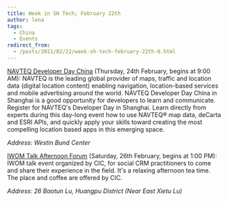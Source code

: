 ```yaml
---
title: Week in SH Tech; February 22th
author: lena
tags:
  - China
  - Events
redirect_from:
  - /posts/2011/02/22/week-sh-tech-february-22th-0.html
---
```


[NAVTEQ Developer Day China](http://www.nn4d.com/site/global/learn/events/p_devday_shanghai_20110224.jsp?eventId=1019 "NAVTEQ Developer Day China") (Thursday, 24th February, begins at 9:00 AM): NAVTEQ is the leading global provider of maps, traffic and location data (digital location content) enabling navigation, location-based services and mobile advertising around the world. NAVTEQ Developer Day China in Shanghai is a good opportunity for developers to learn and communicate. Register for NAVTEQ's Developer Day in Shanghai. Learn directly from experts during this day-long event how to use NAVTEQ® map data, deCarta and ESRI APIs, and quickly apply your skills toward creating the most compelling location based apps in this emerging space.

<!-- more -->

*Address: Westin Bund Center*

[IWOM Talk Afternoon Forum](http://event.t.sina.com.cn/event/75751 "IWOM Talk Afternoon Forum") (Saturday, 26th February, begins at 1:00 PM): IWOM talk event organized by CIC, for social CRM practitioners to come and share their experience in the field. It's a relaxing afternoon tea time. The place and coffee are offered by CIC.

*Address: 26 Baotun Lu, Huangpu District (Near East Xietu Lu)*
